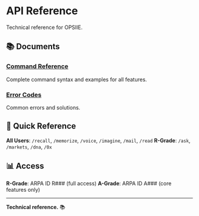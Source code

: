 # API Reference

Technical reference for OPSIIE.

## 📚 Documents

### [Command Reference](command-reference.md)
Complete command syntax and examples for all features.

### [Error Codes](error-codes.md)
Common errors and solutions.

## 🔑 Quick Reference

**All Users**: `/recall`, `/memorize`, `/voice`, `/imagine`, `/mail`, `/read`
**R-Grade**: `/ask`, `/markets`, `/dna`, `/0x`

## 📊 Access

**R-Grade**: ARPA ID R### (full access)
**A-Grade**: ARPA ID A### (core features only)

---

**Technical reference.** 📚
